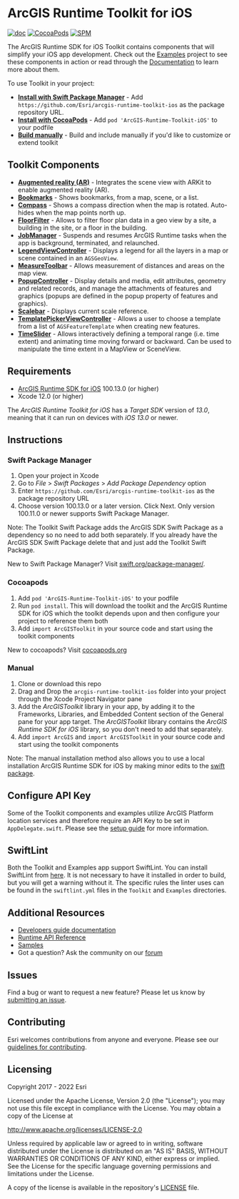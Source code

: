 # ArcGIS Runtime Toolkit for iOS

[![doc](https://img.shields.io/badge/Doc-purple)](Documentation)
[![CocoaPods](https://img.shields.io/cocoapods/v/ArcGIS-Runtime-Toolkit-iOS)](https://cocoapods.org/)
[![SPM](https://img.shields.io/badge/SPM-compatible-4BC51D.svg?style=flat)](https://github.com/apple/swift-package-manager/)

The ArcGIS Runtime SDK for iOS Toolkit contains components that will simplify your iOS app development. Check out the
[Examples](/Examples) project to see these components in action or read through the [Documentation](/Documentation) to
learn more about them.

To use Toolkit in your project:

* **[Install with Swift Package Manager](#swift-package-manager)** - Add
  `https://github.com/Esri/arcgis-runtime-toolkit-ios` as the package repository URL.
* **[Install with CocoaPods](#cocoapods)** - Add `pod 'ArcGIS-Runtime-Toolkit-iOS'` to your podfile
* **[Build manually](#manual)** - Build and include manually if you'd like to customize or extend toolkit

## Toolkit Components

* **[Augmented reality (AR)](Documentation/AR)** - Integrates the scene view with ARKit to enable augmented reality
  (AR).
* **[Bookmarks](Documentation/Bookmarks)** - Shows bookmarks, from a map, scene, or a list.
* **[Compass](Documentation/Compass)** - Shows a compass direction when the map is rotated. Auto-hides when the map
  points north up.
* **[FloorFilter](Documentation/FloorFilter)** - Allows to filter floor plan data in a geo view by a site, a building in the site, or a floor in the building. 
* **[JobManager](Documentation/JobManager)** - Suspends and resumes ArcGIS Runtime tasks when the app is background,
  terminated, and relaunched.
* **[LegendViewController](Documentation/LegendViewController)** - Displays a legend for all the layers in a map or
  scene contained in an `AGSGeoView`.
* **[MeasureToolbar](Documentation/MeasureToolbar)** - Allows measurement of distances and areas on the map view.
* **[PopupController](Documentation/PopupController)** - Display details and media, edit attributes, geometry and
  related records, and manage the attachments of features and graphics (popups are defined in the popup property of
  features and graphics).
* **[Scalebar](Documentation/Scalebar)** - Displays current scale reference.
* **[TemplatePickerViewController](Documentation/TemplatePicker)** - Allows a user to choose a template from a list of
  `AGSFeatureTemplate` when creating new features.
* **[TimeSlider](Documentation/TimeSlider)** - Allows interactively defining a temporal range (i.e. time extent) and
  animating time moving forward or backward. Can be used to manipulate the time extent in a MapView or SceneView.

## Requirements

* [ArcGIS Runtime SDK for iOS](https://developers.arcgis.com/ios/) 100.13.0 (or higher)
* Xcode 12.0 (or higher)

The *ArcGIS Runtime Toolkit for iOS* has a *Target SDK* version of *13.0*, meaning that it can run on devices with *iOS
13.0* or newer.

## Instructions

### Swift Package Manager

 1. Open your project in Xcode
 2. Go to *File* > *Swift Packages* > *Add Package Dependency* option
 3. Enter `https://github.com/Esri/arcgis-runtime-toolkit-ios` as the package repository URL
 4. Choose version 100.13.0 or a later version. Click Next. Only version 100.11.0 or newer supports Swift Package
    Manager.

 Note: The Toolkit Swift Package adds the ArcGIS SDK Swift Package as a dependency so no need to add both separately. If
 you already have the ArcGIS SDK Swift Package delete that and just add the Toolkit Swift Package.

 New to Swift Package Manager? Visit [swift.org/package-manager/](https://swift.org/package-manager/).

### Cocoapods

 1. Add `pod 'ArcGIS-Runtime-Toolkit-iOS'` to your podfile
 2. Run `pod install`. This will download the toolkit and the ArcGIS Runtime SDK for iOS which the toolkit depends upon
    and then configure your project to reference them both
 3. Add `import ArcGISToolkit` in your source code and start using the toolkit components

 New to cocoapods? Visit [cocoapods.org](https://cocoapods.org/)

### Manual

 1. Clone or download this repo
 2. Drag and Drop the `arcgis-runtime-toolkit-ios` folder into your project through the Xcode Project Navigator pane
 3. Add the *ArcGISToolkit* library in your app, by adding it to the Frameworks, Libraries, and Embedded Content section
    of the General pane for your app target. The *ArcGISToolkit* library contains the *ArcGIS Runtime SDK for iOS*
    library, so you don't need to add that separately.
 4. Add `import ArcGIS` and `import ArcGISToolkit` in your source code and start using the toolkit components

Note: The manual installation method also allows you to use a local installation ArcGIS Runtime SDK for iOS by making
minor edits to the [swift package](Package.swift).

## Configure API Key

Some of the Toolkit components and examples utilize ArcGIS Platform location services and therefore require an API Key to be set in `AppDelegate.swift`. Please see the [setup guide](https://developers.arcgis.com/ios/get-started/#3-access-services-and-content-with-an-api-key) for more information.

## SwiftLint

Both the Toolkit and Examples app support SwiftLint.  You can install SwiftLint from
[here](https://github.com/realm/SwiftLint).  It is not necessary to have it installed in order to build, but you will
get a warning without it.  The specific rules the linter uses can be found in the `swiftlint.yml` files in the `Toolkit`
and `Examples` directories.

## Additional Resources

* [Developers guide documentation](https://developers.arcgis.com/ios)
* [Runtime API Reference](https://developers.arcgis.com/ios/api-reference)
* [Samples](https://github.com/Esri/arcgis-runtime-samples-ios)
* Got a question? Ask the community on our
  [forum](http://geonet.esri.com/community/developers/native-app-developers/arcgis-runtime-sdk-for-ios)

## Issues

Find a bug or want to request a new feature?  Please let us know by [submitting an
issue](https://github.com/Esri/arcgis-runtime-toolkit-ios/issues/new).

## Contributing

Esri welcomes contributions from anyone and everyone. Please see our [guidelines for
contributing](https://github.com/esri/contributing).

## Licensing

Copyright 2017 - 2022 Esri

Licensed under the Apache License, Version 2.0 (the "License"); you may not use this file except in compliance with the
License. You may obtain a copy of the License at

   <http://www.apache.org/licenses/LICENSE-2.0>

Unless required by applicable law or agreed to in writing, software distributed under the License is distributed on an
"AS IS" BASIS, WITHOUT WARRANTIES OR CONDITIONS OF ANY KIND, either express or implied. See the License for the specific
language governing permissions and limitations under the License.

A copy of the license is available in the repository's [LICENSE]( /LICENSE) file.

